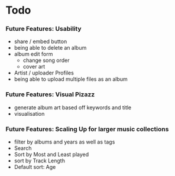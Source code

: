# Todo

### Future Features: Usability

- share / embed button
- being able to delete an album
- album edit form
  - change song order
  - cover art
- Artist / uploader Profiles
- being able to upload multiple files as an album

### Future Features: Visual Pizazz

- generate album art based off keywords and title
- visualisation

### Future Features: Scaling Up for larger music collections

- filter by albums and years as well as tags
- Search
- Sort by Most and Least played
- sort by Track Length
- Default sort: Age
